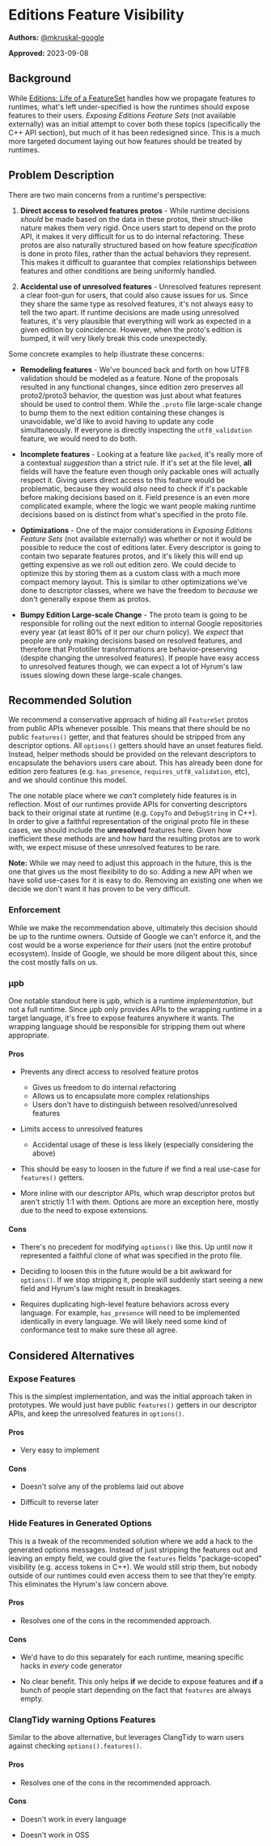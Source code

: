 # Editions Feature Visibility

**Authors:** [@mkruskal-google](https://github.com/mkruskal-google)

**Approved:** 2023-09-08

## Background

While [Editions: Life of a FeatureSet](editions-life-of-a-featureset.md) handles
how we propagate features *to* runtimes, what's left under-specified is how the
runtimes should expose features to their users. *Exposing Editions Feature Sets*
(not available externally) was an initial attempt to cover both these topics
(specifically the C++ API section), but much of it has been redesigned since.
This is a much more targeted document laying out how features should be treated
by runtimes.

## Problem Description

There are two main concerns from a runtime's perspective:

1.  **Direct access to resolved features protos** - While runtime decisions
    *should* be made based on the data in these protos, their struct-like nature
    makes them very rigid. Once users start to depend on the proto API, it makes
    it very difficult for us to do internal refactoring. These protos are also
    naturally structured based on how feature *specification* is done in proto
    files, rather than the actual behaviors they represent. This makes it
    difficult to guarantee that complex relationships between features and other
    conditions are being uniformly handled.

2.  **Accidental use of unresolved features** - Unresolved features represent a
    clear foot-gun for users, that could also cause issues for us. Since they
    share the same type as resolved features, it's not always easy to tell the
    two apart. If runtime decisions are made using unresolved features, it's
    very plausible that everything will work as expected in a given edition by
    coincidence. However, when the proto's edition is bumped, it will very
    likely break this code unexpectedly.

Some concrete examples to help illustrate these concerns:

*   **Remodeling features** - We've bounced back and forth on how UTF8
    validation should be modeled as a feature. None of the proposals resulted in
    any functional changes, since edition zero preserves all proto2/proto3
    behavior, the question was just about what features should be used to
    control them. While the `.proto` file large-scale change to bump them to the
    next edition containing these changes is unavoidable, we'd like to avoid
    having to update any code simultaneously. If everyone is directly inspecting
    the `utf8_validation` feature, we would need to do both.

*   **Incomplete features** - Looking at a feature like `packed`, it's really
    more of a contextual *suggestion* than a strict rule. If it's set at the
    file level, **all** fields will have the feature even though only packable
    ones will actually respect it. Giving users direct access to this feature
    would be problematic, because they would *also* need to check if it's
    packable before making decisions based on it. Field presence is an even more
    complicated example, where the logic we want people making runtime decisions
    based on is distinct from what's specified in the proto file.

*   **Optimizations** - One of the major considerations in *Exposing Editions
    Feature Sets* (not available externally) was whether or not it would be
    possible to reduce the cost of editions later. Every descriptor is going to
    contain two separate features protos, and it's likely this will end up
    getting expensive as we roll out edition zero. We could decide to optimize
    this by storing them as a custom class with a much more compact memory
    layout. This is similar to other optimizations we've done to descriptor
    classes, where we have the freedom to *because* we don't generally expose
    them as protos.

*   **Bumpy Edition Large-scale Change** - The proto team is going to be
    responsible for rolling out the next edition to internal Google repositories
    every year (at least 80% of it per our churn policy). We *expect* that
    people are only making decisions based on resolved features, and therefore
    that Prototiller transformations are behavior-preserving (despite changing
    the unresolved features). If people have easy access to unresolved features
    though, we can expect a lot of Hyrum's law issues slowing down these
    large-scale changes.

## Recommended Solution

We recommend a conservative approach of hiding all `FeatureSet` protos from
public APIs whenever possible. This means that there should be no public
`features()` getter, and that features should be stripped from any descriptor
options. All `options()` getters should have an unset features field. Instead,
helper methods should be provided on the relevant descriptors to encapsulate the
behaviors users care about. This has already been done for edition zero features
(e.g. `has_presence`, `requires_utf8_validation`, etc), and we should continue
this model.

The one notable place where we *can't* completely hide features is in
reflection. Most of our runtimes provide APIs for converting descriptors back to
their original state at runtime (e.g. `CopyTo` and `DebugString` in C++). In
order to give a faithful representation of the original proto file in these
cases, we should include the **unresolved** features here. Given how inefficient
these methods are and how hard the resulting protos are to work with, we expect
misuse of these unresolved features to be rare.

**Note:** While we may need to adjust this approach in the future, this is the
one that gives us the most flexibility to do so. Adding a new API when we have
solid use-cases for it is easy to do. Removing an existing one when we decide we
don't want it has proven to be very difficult.

### Enforcement

While we make the recommendation above, ultimately this decision should be up to
the runtime owners. Outside of Google we can't enforce it, and the cost would be
a worse experience for *their* users (not the entire protobuf ecosystem). Inside
of Google, we should be more diligent about this, since the cost mostly falls on
us.

### μpb

One notable standout here is μpb, which is a runtime *implementation*, but not a
full runtime. Since μpb only provides APIs to the wrapping runtime in a target
language, it's free to expose features anywhere it wants. The wrapping language
should be responsible for stripping them out where appropriate.

#### Pros

*   Prevents any direct access to resolved feature protos

    *   Gives us freedom to do internal refactoring
    *   Allows us to encapsulate more complex relationships
    *   Users don't have to distinguish between resolved/unresolved features

*   Limits access to unresolved features

    *   Accidental usage of these is less likely (especially considering the
        above)

*   This should be easy to loosen in the future if we find a real use-case for
    `features()` getters.

*   More inline with our descriptor APIs, which wrap descriptor protos but
    aren't strictly 1:1 with them. Options are more an exception here, mostly
    due to the need to expose extensions.

#### Cons

*   There's no precedent for modifying `options()` like this. Up until now it
    represented a faithful clone of what was specified in the proto file.

*   Deciding to loosen this in the future would be a bit awkward for
    `options()`. If we stop stripping it, people will suddenly start seeing a
    new field and Hyrum's law might result in breakages.

*   Requires duplicating high-level feature behaviors across every language. For
    example, `has_presence` will need to be implemented identically in every
    language. We will likely need some kind of conformance test to make sure
    these all agree.

## Considered Alternatives

### Expose Features

This is the simplest implementation, and was the initial approach taken in
prototypes. We would just have public `features()` getters in our descriptor
APIs, and keep the unresolved features in `options()`.

#### Pros

*   Very easy to implement

#### Cons

*   Doesn't solve any of the problems laid out above

*   Difficult to reverse later

### Hide Features in Generated Options

This is a tweak of the recommended solution where we add a hack to the generated
options messages. Instead of just stripping the features out and leaving an
empty field, we could give the `features` fields "package-scoped" visibility
(e.g. access tokens in C++). We would still strip them, but nobody outside of
our runtimes could even access them to see that they're empty. This eliminates
the Hyrum's law concern above.

#### Pros

*   Resolves one of the cons in the recommended approach.

#### Cons

*   We'd have to do this separately for each runtime, meaning specific hacks in
    *every* code generator

*   No clear benefit. This only helps **if** we decide to expose features and
    **if** a bunch of people start depending on the fact that `features` are
    always empty.

### ClangTidy warning Options Features

Similar to the above alternative, but leverages ClangTidy to warn users against
checking `options().features()`.

#### Pros

*   Resolves one of the cons in the recommended approach.

#### Cons

*   Doesn't work in every language

*   Doesn't work in OSS
